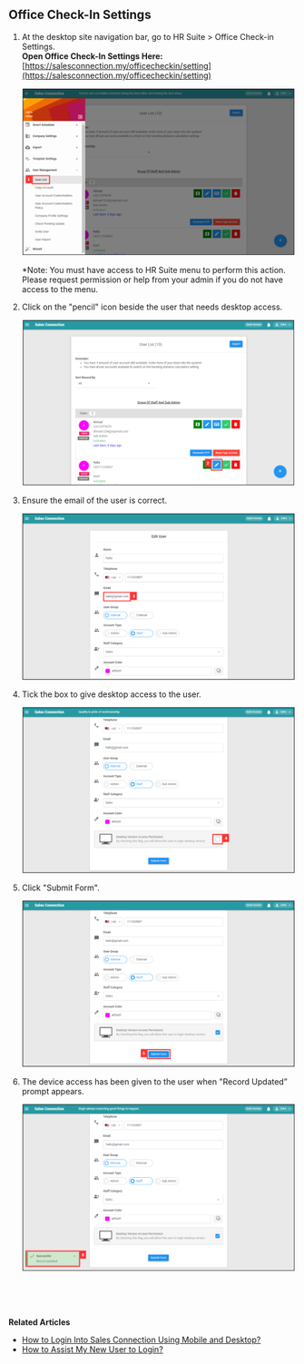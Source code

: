 ## Office Check-In Settings

1. At the desktop site navigation bar, go to HR Suite > Office Check-in Settings.<br>
   **Open Office Check-In Settings Here:** [https://salesconnection.my/officecheckin/setting](https://salesconnection.my/officecheckin/setting)<br>

   <p align="center">
      <img src="img/Enable_Version_Access_Permission_Step_1.png" alt="Enable Version Access Permission Step 1">
   </p>
     
   *Note: You must have access to HR Suite menu to perform this action. Please request permission or help from your admin if you do not have access to the menu.<br>
   
2. Click on the "pencil" icon beside the user that needs desktop access.<br>

   <p align="center">
      <img src="img/Enable_Version_Access_Permission_Step_2.png" alt="Enable Version Access Permission Step 2">
   </p>
     
3. Ensure the email of the user is correct.<br>
  
   <p align="center">
      <img src="img/Enable_Version_Access_Permission_Step_3.png" alt="Enable Version Access Permission Step 3">
   </p>

4. Tick the box to give desktop access to the user.<br>

   <p align="center">
      <img src="img/Enable_Version_Access_Permission_Step_4.png" alt="Enable Version Access Permission Step 4">
   </p>

5. Click "Submit Form".<br>

   <p align="center">
      <img src="img/Enable_Version_Access_Permission_Step_5.png" alt="Enable Version Access Permission Step 5">
   </p>

6. The device access has been given to the user when "Record Updated” prompt appears.<br>

   <p align="center">
      <img src="img/Enable_Version_Access_Permission_Step_6.png" alt="Enable Version Access Permission Step 6">
   </p>
  <br><br><br>

**Related Articles**
- [How to Login Into Sales Connection Using Mobile and Desktop?](Login.md)
- [How to Assist My New User to Login?](New_User_Login.md)
